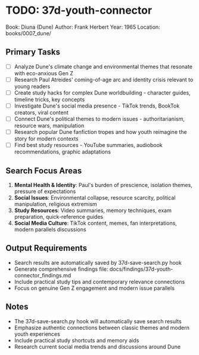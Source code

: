 # TODO: 37d-youth-connector
Book: Diuna (Dune)
Author: Frank Herbert
Year: 1965
Location: books/0007_dune/

## Primary Tasks
- [ ] Analyze Dune's climate change and environmental themes that resonate with eco-anxious Gen Z
- [ ] Research Paul Atreides' coming-of-age arc and identity crisis relevant to young readers
- [ ] Create study hacks for complex Dune worldbuilding - character guides, timeline tricks, key concepts
- [ ] Investigate Dune's social media presence - TikTok trends, BookTok creators, viral content
- [ ] Connect Dune's political themes to modern issues - authoritarianism, resource wars, manipulation
- [ ] Research popular Dune fanfiction tropes and how youth reimagine the story for modern contexts
- [ ] Find best study resources - YouTube summaries, audiobook recommendations, graphic adaptations

## Search Focus Areas
1. **Mental Health & Identity**: Paul's burden of prescience, isolation themes, pressure of expectations
2. **Social Issues**: Environmental collapse, resource scarcity, political manipulation, religious extremism
3. **Study Resources**: Video summaries, memory techniques, exam preparation, quick-reference guides
4. **Social Media Culture**: TikTok content, memes, fan interpretations, modern parallels discussions

## Output Requirements
- Search results are automatically saved by 37d-save-search.py hook
- Generate comprehensive findings file: docs/findings/37d-youth-connector_findings.md
- Include practical study tips and contemporary relevance connections
- Focus on genuine Gen Z engagement and modern issue parallels

## Notes
- The 37d-save-search.py hook will automatically save search results
- Emphasize authentic connections between classic themes and modern youth experiences
- Include practical study shortcuts and memory aids
- Research current social media trends and discussions around Dune